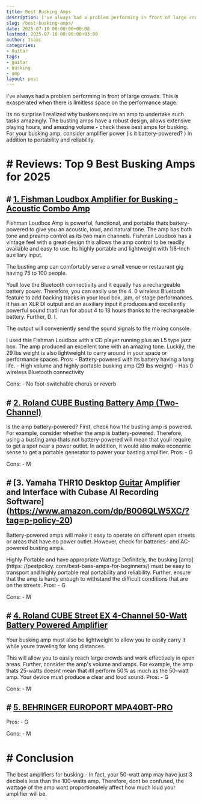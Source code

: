 ```yaml
---
title: Best Busking Amps
description: I've always had a problem performing in front of large crowds. This is exasperated when there is limitless space on the performance stage. Its no surprise I...
slug: /best-busking-amps/
date: 2025-07-10 00:00:00+00:00
lastmod: 2025-07-10 00:00:00+03:00
author: Isaac
categories:
- Guitar
tags:
- guitar
- busking
- amp
layout: post
---
```


I've always had a problem performing in front of large crowds. This is exasperated when there is limitless space on the performance stage.

Its no surprise I realized why buskers require an amp to undertake such tasks amazingly. The busting amps have a robust design, allows extensive playing hours, and amazing volume - check these best amps for busking. For your busking amp, consider amplifier power (is it battery-powered? ) in addition to portability and reliability.

# # Reviews: Top 9 Best Busking Amps for 2025

## # [1. Fishman Loudbox Amplifier for Busking - Acoustic Combo Amp](https://www.amazon.com/dp/B077NN9TRM/?tag=p-policy-20)

Fishman Loudbox Amp is powerful, functional, and portable thats battery-powered to give you an acoustic, loud, and natural tone. The amp has both tone and preamp control as its two main channels. Fishman Loudbox has a vintage feel with a great design this allows the amp control to be readily available and easy to use. Its highly portable and lightweight with 1/8-Inch auxiliary input.

The busting amp can comfortably serve a small venue or restaurant gig having 75 to 100 people.

Youll love the Bluetooth connectivity and it equally has a rechargeable battery power. Therefore, you can easily use the 4. 0 wireless Bluetooth feature to add backing tracks in your loud box, jam, or stage performances. It has an XLR DI output and an auxiliary input it produces and excellently powerful sound thatll run for about 4 to 18 hours thanks to the rechargeable battery. Further, D. I.

The output will conveniently send the sound signals to the mixing console.

I used this Fishman Loudbox with a CD player running plus an L5 type jazz box. The amp produced an excellent tone with an amazing tone. Luckily, the 29 lbs weight is also lightweight to carry around in your space or performance spaces. Pros: - Battery-powered with its battery having a long life. - High volume and highly portable busking amp (29 lbs weight) - Has 0 wireless Bluetooth connectivity

Cons: - No foot-switchable chorus or reverb

## # [2. Roland CUBE Busting Battery Amp (Two-Channel)](https://www.amazon.com/dp/B000XALFYW/?tag=p-policy-20)

Is the amp battery-powered? First, check how the busting amp is powered. For example, consider whether the amp is battery-powered. Therefore, using a busting amp thats not battery-powered will mean that youll require to get a spot near a power outlet. In addition, it would also make economic sense to get a portable generator to power your basting amplifier. Pros: - G

Cons: - M

## # [3. Yamaha THR10 Desktop [Guitar](https://pestpolicy.com/best-acoustic-guitar-under-1000/) Amplifier and Interface with Cubase AI Recording Software](https://www.amazon.com/dp/B006QLW5XC/?tag=p-policy-20)

Battery-powered amps will make it easy to operate on different open streets or areas that have no power outlet. However, check for batteries- and AC-powered busting amps.

Highly Portable and have appropriate Wattage Definitely, the busking [amp](https: //pestpolicy. com/best-bass-amps-for-beginners/) must be easy to transport and highly portable real portability and reliability. Further, ensure that the amp is hardy enough to withstand the difficult conditions that are on the streets. Pros: - G

Cons: - M

## # [4. Roland CUBE Street EX 4-Channel 50-Watt Battery Powered Amplifier](https://www.amazon.com/dp/B00JMU1RAG/?tag=p-policy-20)

Your busking amp must also be lightweight to allow you to easily carry it while youre traveling for long distances.

This will allow you to easily reach large crowds and work effectively in open areas. Further, consider the amp's volume and amps. For example, the amp thats 25-watts doesnt mean that itll perform 50% as much as the 50-watt amp. Your device must produce a clear and loud sound. Pros: - G

Cons: - M

## # [5. BEHRINGER EUROPORT MPA40BT-PRO](https://www.amazon.com/dp/B00ZTC56O4/?tag=p-policy-20)

Pros: - G

Cons: - M

# # Conclusion

The best amplifiers for busking - In fact, your 50-watt amp may have just 3 decibels less than the 100-watts amp. Therefore, dont be confused, the wattage of the amp wont proportionately affect how much loud your amplifier will be.
